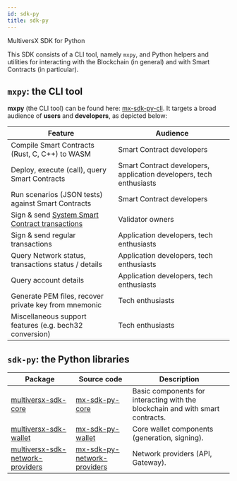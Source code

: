 ```yaml
---
id: sdk-py
title: sdk-py
---
```


[comment]: # (mx-abstract)

MultiversX SDK for Python

This SDK consists of a CLI tool, namely `mxpy`, and Python helpers and utilities for interacting with the Blockchain (in general) and with Smart Contracts (in particular).

[comment]: # (mx-context-auto)

## `mxpy`: the CLI tool

**mxpy** (the CLI tool) can be found here: [mx-sdk-py-cli](https://github.com/multiversx/mx-sdk-py-cli). It targets a broad audience of **users** and **developers**, as depicted below:

| Feature                                                                                        | Audience                                                            |
|------------------------------------------------------------------------------------------------|---------------------------------------------------------------------|
| Compile Smart Contracts (Rust, C, C++) to WASM                                                 | Smart Contract developers                                           |
| Deploy, execute (call), query Smart Contracts                                                  | Smart Contract developers, application developers, tech enthusiasts |
| Run scenarios (JSON tests) against Smart Contracts                                             | Smart Contract developers                                           |
| Sign & send [System Smart Contract transactions](/validators/staking/staking-smart-contract)   | Validator owners                                                    |
| Sign & send regular transactions                                                               | Application developers, tech enthusiasts                            |
| Query Network status, transactions status / details                                            | Application developers, tech enthusiasts                            |
| Query account details                                                                          | Application developers, tech enthusiasts                            |
| Generate PEM files, recover private key from mnemonic                                          | Tech enthusiasts                                                    |
| Miscellaneous support features (e.g. bech32 conversion)                                        | Tech enthusiasts                                                    |

[comment]: # (mx-context-auto)

## `sdk-py`: the Python libraries

| Package                                                                                     | Source code                                                               | Description                                                                                   |
|---------------------------------------------------------------------------------------------|---------------------------------------------------------------------------|-----------------------------------------------------------------------------------------------|
| [multiversx-sdk-core](https://pypi.org/project/multiversx-sdk-core)                           | [mx-sdk-py-core](https://github.com/multiversx/mx-sdk-py-core)            | Basic components for interacting with the blockchain and with smart contracts. |
| [multiversx-sdk-wallet](https://pypi.org/project/multiversx-sdk-wallet)                       | [mx-sdk-py-wallet](https://github.com/multiversx/mx-sdk-py-wallet)                       | Core wallet components (generation, signing). |
| [multiversx-sdk-network-providers](https://pypi.org/project/multiversx-sdk-network-providers) | [mx-sdk-py-network-providers](https://github.com/multiversx/mx-sdk-py-network-providers) | Network providers (API, Gateway). |
